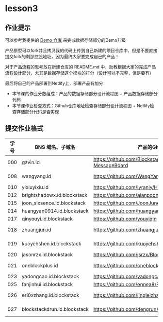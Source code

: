 # lesson3

## 作业提示

可以参考我提供的 [Demo 仓库](https://github.com/BlockstackYikuaiCourse/Blockstack-MessageBoard) 来完成数据存储部分的Demo升级

产品原型可以fork并且拷贝我的代码上传到自己新建的项目仓库中，但是不要直接提交fork的刹那控股地址，因为最终大家要完成自己的产品！

对于产品流程的思考放在新建仓库的 README.md 中，助教根据大家的完成产品流程设计部分，尤其是数据存储这个模块的打分（设计可以不完整，但是要有）

最后将自己的产品部署到Netlify上，部署产品有加分

- 本节课的作业分数组成：产品的数据存储部分设计流程图 + 产品数据存储部分代码
- 本节课作业检查方式：Github仓库地址检查存储部分设计流程图 + Netlify检查存储部分代码是否实现

## 提交作业格式

| 学号 |BNS 域名、子域名 | 产品的Github 仓库地址 | 部署Netlify的地址 |
|---|---|---|---|
| 000 | gavin.id | https://github.com/BlockstackYikuaiCourse/Blockstack-MessageBoard | https://bsmessboard.netlify.com/ |
| 008 | wangyang.id | https://github.com/WangYangA9/AnonymousChatBlockstack | https://nostalgic-kepler-310522.netlify.com/ |
| 010 | yixiuyixiu.id | https://github.com/iyranly/Honeybees | https://honeybees.netlify.com/ |
| 012 | brightshadowx.id.blockstack | https://github.com/alanpoon/blockstack_fontawesome | https://font-awesome.netlify.com |
| 015 | joon_sixsence.id.blockstack | https://github.com/JoonJune/blockstack-my-vote | https://my-vote.netlify.com
| 014 | huangyan0914.id.blockstack | https://github.com/huangyan0914/blockstack-my-raffle | https://raffledemo.netlify.com/ |
| 017 | qinyouyi.id.blockstack |https://github.com/youyiqin | https://i-mages.netlify.com |
| 018 | zhuangjun.id | https://github.com/zhuangjun/blockstack-instagram | https://blockstack-instagram.netlify.com/ |
| 019 | kuoyehshen.id.blockstack | https://github.com/kuoyehs/Blockstack-Youtube | https://blockstack-youtube.netlify.com/ |
| 020 | jasonrzx.id.blockstack | https://github.com/jsrzx/BlockstackPan | https://pan-blockstack.netlify.com/ |
| 021 | oneblockplus.id |https://github.com/oneblocktest/mychart.git | https://brave-goldstine-234507.netlify.com/ |
| 023 | yadongcao.id.blockstack | https://github.com/yadongcao/interbank_exchange | https://interbankexchange.netlify.com/ |
| 025 | fanjinhui.id.blockstack | https://github.com/ennea8/PIMStack.git | https://pimstack.netlify.com/ |
| 026 | eri0xzhang.id.blockstack |https://github.com/jingleizhang/Blockstack-AuthDemo  | https://blackstack-auth-demo.netlify.com/ |
| 027 | blockstackdrun.id.blockstack | https://github.com/dengrun/DPassword | https://keen-lichterman-b05a08.netlify.com/ |